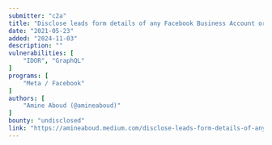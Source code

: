 ```yaml
---
submitter: "c2a"
title: "Disclose leads form details of any Facebook Business Account or Facebook Page (Bug Bounty)"
date: "2021-05-23"
added: "2024-11-03"
description: ""
vulnerabilities: [
    "IDOR", "GraphQL"
]
programs: [
    "Meta / Facebook"
]
authors: [
    "Amine Aboud (@amineaboud)"
]
bounty: "undisclosed"
link: "https://amineaboud.medium.com/disclose-leads-form-details-of-any-facebook-business-account-or-facebook-page-bug-bounty-7ecae6cff312"
---
```




